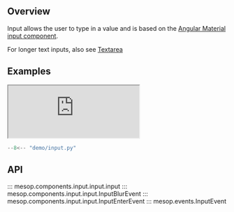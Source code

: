 ## Overview

Input allows the user to type in a value and is based on the [Angular Material input component](https://material.angular.io/components/input/overview).

For longer text inputs, also see [Textarea](./textarea.md)

## Examples

<iframe class="component-demo" src="https://google.github.io/mesop/demo/?demo=input" style="height: 120px"></iframe>

```python
--8<-- "demo/input.py"
```

## API

::: mesop.components.input.input.input
::: mesop.components.input.input.InputBlurEvent
::: mesop.components.input.input.InputEnterEvent
::: mesop.events.InputEvent
